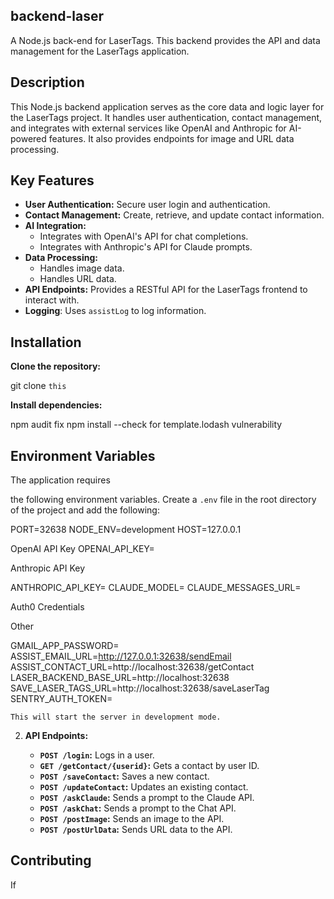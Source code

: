 ## backend-laser

A Node.js back-end for LaserTags. This backend provides the API and data management for the LaserTags application.

## Description

This Node.js backend application serves as the core data and logic layer for the LaserTags project. It handles user authentication, contact management, and integrates with external services like OpenAI and Anthropic for AI-powered features. It also provides endpoints for image and URL data processing.

## Key Features

*   **User Authentication:** Secure user login and authentication.
*   **Contact Management:** Create, retrieve, and update contact information.
*   **AI Integration:**
    *   Integrates with OpenAI's API for chat completions.
    *   Integrates with Anthropic's API for Claude prompts.
*   **Data Processing:**
    *   Handles image data.
    *   Handles URL data.
*   **API Endpoints:** Provides a RESTful API for the LaserTags frontend to interact with.
* **Logging**: Uses `assistLog` to log information.

## Installation

**Clone the repository:**

git clone `this`

**Install dependencies:**

npm audit fix
npm install
--check for template.lodash vulnerability

## Environment Variables

The application requires 

the following environment variables. Create a `.env` file in the root directory of the project and add the following:

PORT=32638 
NODE_ENV=development 
HOST=127.0.0.1

OpenAI API Key
OPENAI_API_KEY=<your-openai-api-key>

Anthropic API Key

ANTHROPIC_API_KEY=<your-anthropic-api-key> 
CLAUDE_MODEL=<your-claude-model> 
CLAUDE_MESSAGES_URL=<your-claude-messages-url>

Auth0 Credentials

Other

GMAIL_APP_PASSWORD=<your-gmail-app-password> 
ASSIST_EMAIL_URL=http://127.0.0.1:32638/sendEmail 
ASSIST_CONTACT_URL=http://localhost:32638/getContact 
LASER_BACKEND_BASE_URL=http://localhost:32638 
SAVE_LASER_TAGS_URL=http://localhost:32638/saveLaserTag 
SENTRY_AUTH_TOKEN=<your-sentry-auth-token>


    This will start the server in development mode.

2.  **API Endpoints:**

    *   **`POST /login`:** Logs in a user.
    *   **`GET /getContact/{userid}`:** Gets a contact by user ID.
    *   **`POST /saveContact`:** Saves a new contact.
    *   **`POST /updateContact`:** Updates an existing contact.
    *   **`POST /askClaude`:** Sends a prompt to the Claude API.
    *   **`POST /askChat`:** Sends a prompt to the Chat API.
    *   **`POST /postImage`:** Sends an image to the API.
    *   **`POST /postUrlData`:** Sends URL data to the API.

## Contributing

If